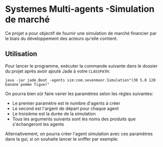 # Systemes Multi-agents -Simulation de marché

Ce projet a pour objectif de fournir une simulation de marché financier par le biais du développement des acteurs qu'elle contient.

## Utilisation
Pour lancer le programme, exécuter la commande suivante dans le dossier du projet après avoir ajouté Jade à votre `CLASSPATH`:

```
java -jar jade.Boot -agents sim:com.sevenmoor.Simulation"(30 5.0 120 banane pomme figue)"
```

On pourra bien sûr faire varier les paramètres selon les règles suivantes:
- Le premier paramètre est le nombre d'agents à créer
- Le second est l'argent de départ pour chaque agent
- Le troisième est la durée de la simulation
- Tous les arguments suivants sont les noms des produits que s'échangeront les agents

Alternativement, on pourra créer l'agent simulation avec ces paramètres dans la gui, si on souhaite lancer le sniffer par exemple.
